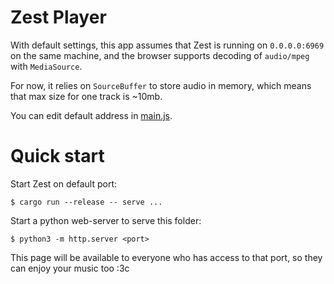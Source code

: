 # Zest Player

With default settings, this app assumes that Zest is running on `0.0.0.0:6969` on the same machine, and the browser supports decoding of `audio/mpeg` with `MediaSource`.

For now, it relies on `SourceBuffer` to store audio in memory, which means that max size for one track is ~10mb.

You can edit default address in [main.js](./main.js).

# Quick start

Start Zest on default port:
```console
$ cargo run --release -- serve ...
```

Start a python web-server to serve this folder:
```console
$ python3 -m http.server <port>
```

This page will be available to everyone who has access to that port, so they can enjoy your music too :3c